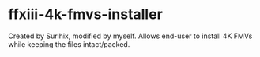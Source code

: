 # ffxiii-4k-fmvs-installer
Created by Surihix, modified by myself. Allows end-user to install 4K FMVs while keeping the files intact/packed.
